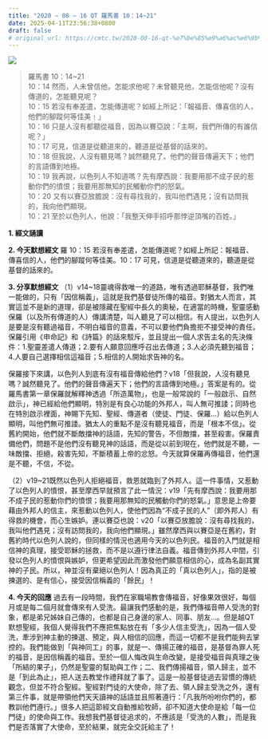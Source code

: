 ```yaml
---
title: "2020 – 08 – 16 QT 羅馬書 10：14~21"
date: 2025-04-11T23:56:38+0800
draft: false
# original_url: https://cmtc.tw/2020-08-16-qt-%e7%be%85%e9%a6%ac%e6%9b%b8-10%ef%bc%9a1421
---
```


![](/images/qt.jpg)
> 羅馬書 10：14\~21  
> 10：14 然而，人未曾信他，怎能求他呢？未曾聽見他，怎能信他呢？沒有傳道的，怎能聽見呢？  
> 10：15 若沒有奉差遣，怎能傳道呢？如經上所記：「報福音、傳喜信的人，他們的腳蹤何等佳美﹗」  
> 10：16 只是人沒有都聽從福音，因為以賽亞說：「主啊，我們所傳的有誰信呢？」  
> 10：17 可見，信道是從聽道來的，聽道是從基督的話來的。  
> 10：18 但我說，人沒有聽見嗎？誠然聽見了。他們的聲音傳遍天下；他們的言語傳到地極。  
> 10：19 我再說，以色列人不知道嗎？先有摩西說：我要用那不成子民的惹動你們的憤恨；我要用那無知的民觸動你們的怒氣。  
> 10：20 又有以賽亞放膽說：沒有尋找我的，我叫他們遇見；沒有訪問我的，我向他們顯現。  
> 10：21 至於以色列人，他說：「我整天伸手招呼那悖逆頂嘴的百姓。」

**1. 經文誦讀**

**2.  今天默想經文**
羅 10：15 若沒有奉差遣，怎能傳道呢？如經上所記：報福音、傳喜信的人，他們的腳蹤何等佳美。10：17 可見，信道是從聽道來的，聽道是從基督的話來的。

**3. 分享默想經文**
（1）v14\~18靈魂得救唯一的道路，唯有透過耶穌基督，我們唯一能做的，只有「因信稱義」，這就是我們基督徒所傳的福音。對猶太人而言，其實這並不是新的道理，卻是被隱藏在聖經中長久的奧秘，在適當的時機，聖靈感動保羅（以及所有傳道的人）傳講清楚，叫人聽見了可以相信。有人提出，以色列人是要是沒有聽過福音，不明白福音的意義，不可以要他們負擔拒不接受神的責任。保羅引用《申命記》和《詩篇》的話來駁斥，並且提出一個人求告主名的先決條件：1.聖靈差遣人傳道；2.要有人願意回應呼召出去傳道；3.人必須先聽到福音；4.人要自己選擇相信這福音；5.相信的人開始求告神的名。

保羅接下來講，以色列人到底有沒有福音傳給他們？v18「但我說，人沒有聽見嗎？誠然聽見了。他們的聲音傳遍天下；他們的言語傳到地極。」答案是有的。從羅馬書第一章保羅就解釋神透過「所造萬物」，也是一般常說的「一般啟示、自然啟示」，神已經給他們顯明，特別是有良心功能的外邦人，叫人無可推諉；同時也在特別啟示裡面，神賜下先知、聖經、傳道者（使徒、門徒、保羅…）給以色列人顯明，叫他們無可推諉。猶太人的重點不是沒有聽見福音，而是「根本不信」。從舊約開始，他們就不斷敵擋神的話語，先知的警告，不但敵擋，甚至殺害。保羅責備他們，問題不是他們沒有聽見神的話語，而是從以前到現在，他們就是不聽，一味敵擋、拒絕，殺害先知，不斷積蓄上帝的忿怒。今天就算保羅再傳福音，他們還是不聽，不信，不從。

（2）v19\~21既然以色列人拒絕福音，救恩就臨到了外邦人。這一件事情，又惹動了以色列人的憤恨，甚至摩西早就預言了此一情況：v19「先有摩西說：我要用那不成子民的惹動你們的憤恨；我要用那無知的民觸動你們的怒氣。」意思是上帝要藉由外邦人的信主，來惹動以色列人，使他們因為“不成子民的人”（即外邦人）有得救的機會，而心生嫉妒。連以賽亞也說：v20「以賽亞放膽說：沒有尋找我的，我叫他們遇見；沒有訪問我的，我向他們顯現。」雖然摩西與以賽亞是在舊約，對舊約時代以色列人說的，但同樣的情況也適用今天的以色列民。福音的入門就是相信神的真理，接受耶穌的拯救，而不是以遵行律法自義。福音傳到外邦人中間，引發以色列人的憤恨與嫉妒，但更希望因此而激發他們願意相信的心，成為名副其實神的子民。所以，神並沒有棄絕以色列人！因為真正的「真以色列人」，指的是被揀選的、是有信心，接受因信稱義的「餘民」！

**4. 今天的回應**
過去有一段時間，我們在家職場教會傳福音，好像果效很好，每個月或是每二個月就會傳來有人受洗。最讓我們感動的是，我們傳福音帶人受洗的對象，都是弟兄姊妹自己傳的，也都是自己身邊的家人、同事、朋友…。但是越QT默想聖經，我個人覺得我們不應把焦點放在有「多少人信主受洗」，因為一個人受洗，牽涉到神主動的揀選、預定，與人相信的回應，而這一切都不是我們能夠去掌控的。我們能做到「與神同工」的事，就是一、傳揚正確的福音，是基督為罪人死的福音，是因信稱義的福音。至於一個人悔改與生命改變，是接受福音與真理之後「所結的果子」，仍然是聖靈的幫助與工作；二、我們傳揚福音，領人歸主，並不是「到此為止」，把人送去教堂作禮拜就了事了。這是一般基督徒過去習慣的傳統觀念，但並不符合聖經。聖經對門徒的大使命，除了去、領人歸主受洗之外，還有第三件事，就是帶領他們天天讀神的話語並且照著遵行：「凡我所吩咐你們的，都教訓他們遵行。」很多人把這節經文自動推給牧師，卻不知道大使命是給「每一位門徒」的使命與工作。我想我們基督徒追求的，不應該是「受洗的人數」，而是我們是否落實了大使命，至於結果，就完全交託給主了！
